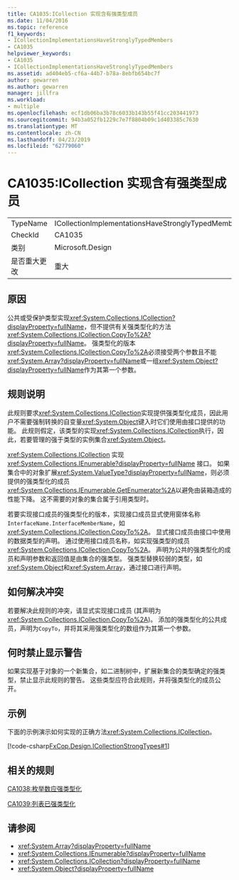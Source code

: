 ```yaml
---
title: CA1035:ICollection 实现含有强类型成员
ms.date: 11/04/2016
ms.topic: reference
f1_keywords:
- ICollectionImplementationsHaveStronglyTypedMembers
- CA1035
helpviewer_keywords:
- CA1035
- ICollectionImplementationsHaveStronglyTypedMembers
ms.assetid: ad404eb5-cf6a-44b7-b78a-8ebfb654bc7f
author: gewarren
ms.author: gewarren
manager: jillfra
ms.workload:
- multiple
ms.openlocfilehash: ecf1db06ba3b78c6033b143b55f41cc203441973
ms.sourcegitcommit: 94b3a052fb1229c7e7f8804b09c1d403385c7630
ms.translationtype: MT
ms.contentlocale: zh-CN
ms.lasthandoff: 04/23/2019
ms.locfileid: "62779060"
---
```

# <a name="ca1035-icollection-implementations-have-strongly-typed-members"></a>CA1035:ICollection 实现含有强类型成员

|||
|-|-|
|TypeName|ICollectionImplementationsHaveStronglyTypedMembers|
|CheckId|CA1035|
|类别|Microsoft.Design|
|是否重大更改|重大|

## <a name="cause"></a>原因
 公共或受保护类型实现<xref:System.Collections.ICollection?displayProperty=fullName>，但不提供有关强类型化的方法<xref:System.Collections.ICollection.CopyTo%2A?displayProperty=fullName>。 强类型化的版本<xref:System.Collections.ICollection.CopyTo%2A>必须接受两个参数且不能<xref:System.Array?displayProperty=fullName>或一组<xref:System.Object?displayProperty=fullName>作为其第一个参数。

## <a name="rule-description"></a>规则说明
 此规则要求<xref:System.Collections.ICollection>实现提供强类型化成员，因此用户不需要强制转换的自变量<xref:System.Object>键入时它们使用由接口提供的功能。 此规则假定，该类型的实现<xref:System.Collections.ICollection>执行，因此，若要管理的强于类型的实例集合<xref:System.Object>。

 <xref:System.Collections.ICollection> 实现 <xref:System.Collections.IEnumerable?displayProperty=fullName> 接口。 如果集合中的对象扩展<xref:System.ValueType?displayProperty=fullName>，则必须提供的强类型化的成员<xref:System.Collections.IEnumerable.GetEnumerator%2A>以避免由装箱造成的性能下降。 这不需要的对象的集合属于引用类型时。

 若要实现接口成员的强类型化的版本，实现接口成员显式使用窗体名称`InterfaceName.InterfaceMemberName`，如<xref:System.Collections.ICollection.CopyTo%2A>。 显式接口成员由接口中使用的数据类型的声明。 通过使用接口成员名称，如实现强类型的成员<xref:System.Collections.ICollection.CopyTo%2A>。 声明为公共的强类型化的成员和声明参数和返回值是由集合的强类型。 强类型替换较弱的类型，如<xref:System.Object>和<xref:System.Array>，通过接口进行声明。

## <a name="how-to-fix-violations"></a>如何解决冲突
 若要解决此规则的冲突，请显式实现接口成员 (其声明为<xref:System.Collections.ICollection.CopyTo%2A>)。 添加的强类型化的公共成员，声明为`CopyTo`，并将其采用强类型化的数组作为其第一个参数。

## <a name="when-to-suppress-warnings"></a>何时禁止显示警告
 如果实现基于对象的一个新集合，如二进制树中，扩展新集合的类型确定的强类型，禁止显示此规则的警告。 这些类型应符合此规则，并将强类型化的成员公开。

## <a name="example"></a>示例
 下面的示例演示如何实现的正确方法<xref:System.Collections.ICollection>。

 [!code-csharp[FxCop.Design.ICollectionStrongTypes#1](../code-quality/codesnippet/CSharp/ca1035-icollection-implementations-have-strongly-typed-members_1.cs)]

## <a name="related-rules"></a>相关的规则
 [CA1038:枚举数应强类型化](../code-quality/ca1038-enumerators-should-be-strongly-typed.md)

 [CA1039:列表已强类型化](../code-quality/ca1039-lists-are-strongly-typed.md)

## <a name="see-also"></a>请参阅

- <xref:System.Array?displayProperty=fullName>
- <xref:System.Collections.IEnumerable?displayProperty=fullName>
- <xref:System.Collections.ICollection?displayProperty=fullName>
- <xref:System.Object?displayProperty=fullName>